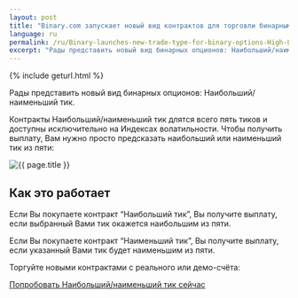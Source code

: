 ```yaml
---
layout: post
title: "Binary.com запускает новый вид контрактов для торговли бинарными опционами –– Наибольший/наименьший тик"
language: ru
permalink: /ru/Binary-launches-new-trade-type-for-binary-options-High-Low-Ticks/
excerpt: "Рады представить новый вид бинарных опционов: Наибольший/наименьший тик. Контракты Наибольший/наименьший тик длятся всего пять тиков и доступны исключительно на Индексах волатильности..."
---
```

{% include geturl.html %}

Рады представить новый вид бинарных опционов: Наибольший/наименьший тик.


Контракты Наибольший/наименьший тик длятся всего пять тиков и доступны исключительно на Индексах волатильности. Чтобы получить выплату, Вам нужно просто предсказать наибольший или наименьший тик из пяти:

<div class="cta">
    <img src="{{ '/images/high-low-ticks-ru.png' | prepend: SourceUrl }}" alt="{{ page.title }}">
</div>

## Как это работает

Если Вы покупаете контракт “Наибольший тик”, Вы получите выплату, если выбранный Вами тик окажется наибольшим из пяти.

Если Вы покупаете контракт “Наименьший тик”, Вы получите выплату, если указанный Вами тик будет наименьшим из пяти.


<div class="cta">
    <p>Торгуйте новыми контрактами с реального или демо-счёта:</p>
    <a class="button" href="https://www.binary.com/ru/trading.html?currency=USD&market=volidx&underlying=R_10&formname=highlowticks"><span>Попробовать Наибольший/наименьший тик сейчас</span></a>
</div>